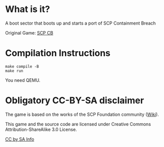 # What is it?
A boot sector that boots up and
starts a port of SCP Containment Breach

Original Game: [SCP CB](https://github.com/Regalis11/scpcb)

# Compilation Instructions
```
make compile -B
make run
```

You need QEMU.


# Obligatory CC-BY-SA disclaimer

The game is based on the works of the SCP Foundation community ([Wiki](http://www.scp-wiki.net/)).

This game and the source code are licensed under Creative Commons Attribution-ShareAlike 3.0 License.

[CC by SA Info](http://creativecommons.org/licenses/by-sa/3.0/)